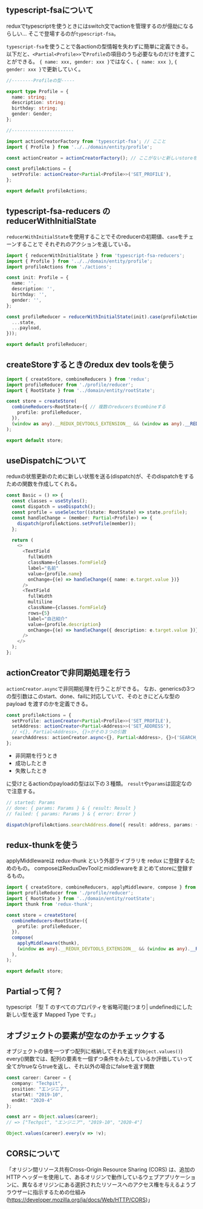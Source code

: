 ## typescript-fsaについて
reduxでtypescriptを使うときにはswitch文でactionを管理するのが億劫になるらしい...
そこで登場するのが`typescript-fsa`。

`typescript-fsa`を使うことで各actionの型情報を失わずに簡単に定義できる。
以下だと、`<Partial<Profile>>`で`Profile`の項目のうち必要なものだけを渡すことができる。
`{ name: xxx, gender: xxx }`ではなく、`{ name: xxx }`, `{ gender: xxx }`で更新していく。

```ts
//--------Profileの型-----

export type Profile = {
  name: string;
  description: string;
  birthday: string;
  gender: Gender;
};

//-----------------------

import actionCreatorFactory from 'typescript-fsa'; // ここと
import { Profile } from '../../domain/entity/profile';

const actionCreator = actionCreatorFactory(); // ここがないと新しいstoreを作成できないので注意。

const profileActions = {
  setProfile: actionCreator<Partial<Profile>>('SET_PROFILE'),
};

export default profileActions;
```

## typescript-fsa-reducers の reducerWithInitialState
`reducerWithInitialState`を使用することでそのreducerの初期値、`case`をチェーンすることで
それぞれのアクションを返している。

```ts
import { reducerWithInitialState } from 'typescript-fsa-reducers';
import { Profile } from '../../domain/entity/profile';
import profileActions from './actions';

const init: Profile = {
  name: '',
  description: '',
  birthday: '',
  gender: '',
};

const profileReducer = reducerWithInitialState(init).case(profileActions.setProfile, (state, payload) => ({
  ...state,
  ...payload,
}));

export default profileReducer;
```

## createStoreするときのredux dev toolsを使う

```ts
import { createStore, combineReducers } from 'redux';
import profileReducer from './profile/reducer';
import { RootState } from '../domain/entity/rootState';

const store = createStore(
  combineReducers<RootState>({ // 複数のreducersをcombineする
    profile: profileReducer,
  }),
  (window as any).__REDUX_DEVTOOLS_EXTENSION__ && (window as any).__REDUX_DEVTOOLS_EXTENSION__(),
);

export default store;
```

## useDispatchについて
reduxの状態更新のために新しい状態を送る(dispatch)が、そのdispatchをするための関数を作成してくれる。

```ts
const Basic = () => {
  const classes = useStyles();
  const dispatch = useDispatch();
  const profile = useSelector((state: RootState) => state.profile);
  const handleChange = (member: Partial<Profile>) => {
    dispatch(profileActions.setProfile(member));
  };

  return (
    <>
      <TextField
        fullWidth
        className={classes.formField}
        label="名前"
        value={profile.name}
        onChange={(e) => handleChange({ name: e.target.value })}
      />
      <TextField
        fullWidth
        multiline
        className={classes.formField}
        rows={5}
        label="自己紹介"
        value={profile.description}
        onChange={(e) => handleChange({ description: e.target.value })}
      />
    </>
  );
};
```

## actionCreatorで非同期処理を行う
`actionCreator.async`で非同期処理を行うことができる。
なお、genericsの3つの型引数はこのstart、done、failに対応していて、そのときにどんな型の payload を渡すのかを定義できる。

```ts
const profileActions = {
  setProfile: actionCreator<Partial<Profile>>('SET_PROFILE'),
  setAddress: actionCreator<Partial<Address>>('SET_ADDRESS'),
  // <{}, Partial<Address>, {}>がその３つの引数
  searchAddress: actionCreator.async<{}, Partial<Address>, {}>('SEARCH_ADDRESS'),
};
```

- 非同期を行うとき
- 成功したとき
- 失敗したとき

に受けとるactionのpayloadの型は以下の３種類。
`result`や`params`は固定なので注意する。

```ts
// started: Params
// done: { params: Params } & { result: Result }
// failed: { params: Params } & { error: Error }

dispatch(profileActions.searchAddress.done({ result: address, params: {} }));
```

## redux-thunkを使う
applyMiddlewareは redux-thunk という外部ライブラリを redux に登録するためのもの。
composeはReduxDevToolとmiddlewareをまとめてstoreに登録するもの。

```ts
import { createStore, combineReducers, applyMiddleware, compose } from 'redux';
import profileReducer from './profile/reducer';
import { RootState } from '../domain/entity/rootState';
import thunk from 'redux-thunk';

const store = createStore(
  combineReducers<RootState>({
    profile: profileReducer,
  }),
  compose(
    applyMiddleware(thunk),
    (window as any).__REDUX_DEVTOOLS_EXTENSION__ && (window as any).__REDUX_DEVTOOLS_EXTENSION__(),
  ),
);

export default store;
```

## Partialって何？
typescript
「型 T のすべてのプロパティを省略可能(つまり| undefined)にした新しい型を返す Mapped Type です。」

## オブジェクトの要素が空なのかチェックする
オブジェクトの値を一つずつ配列に格納してそれを返す(`Object.values()`)
every()関数では、配列の要素を一個ずつ条件をみたしているか評価していって全てがtrueならtrueを返し、それ以外の場合にfalseを返す関数
```ts
const career: Career = {
  company: "Techpit",
  position: "エンジニア",
  startAt: "2019-10",
  endAt: "2020-4"
};

const arr = Object.values(career);
// => ["Techpit", "エンジニア", "2019-10", "2020-4"]

Object.values(career).every(v => !v);
```

## CORSについて
「オリジン間リソース共有Cross-Origin Resource Sharing (CORS) は、追加の HTTP ヘッダーを使用して、あるオリジンで動作しているウェブアプリケーションに、異なるオリジンにある選択されたリソースへのアクセス権を与えるようブラウザーに指示するための仕組み(https://developer.mozilla.org/ja/docs/Web/HTTP/CORS)」
